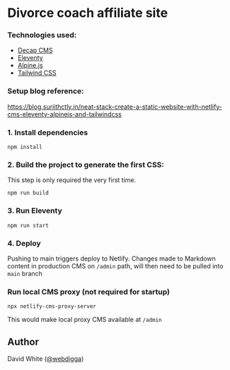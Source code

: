 # Divorce coach affiliate site

### Technologies used:

- [Decap CMS](https://decapcms.org/)
- [Eleventy](https://www.11ty.dev/)
- [Alpine.js](https://github.com/alpinejs/alpine)
- [Tailwind CSS](https://tailwindcss.com/)

### Setup blog reference:

https://blog.surjithctly.in/neat-stack-create-a-static-website-with-netlify-cms-eleventy-alpinejs-and-tailwindcss


### 1\. Install dependencies

```
npm install
```

### 2\. Build the project to generate the first CSS:

This step is only required the very first time.

```
npm run build
```

### 3\. Run Eleventy

```
npm run start
```

### 4\. Deploy

Pushing to main triggers deploy to Netlify. Changes made to Markdown content in production CMS on `/admin` path, will then need to be pulled into `main` branch

### Run local CMS proxy (not required for startup)

```
npx netlify-cms-proxy-server
```

This would make local proxy CMS available at `/admin`

## Author

David White ([@webdigga](https://github.com/webdigga/))
